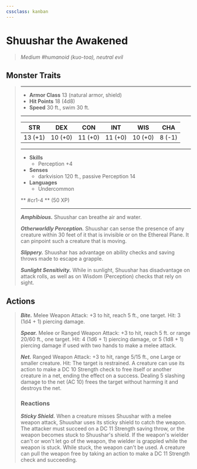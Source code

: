 ```yaml
---
cssclass: kanban
---
```


# Shuushar the Awakened
>*Medium #humanoid (kuo-toa), neutral evil*
## Monster Traits
>___
>- **Armor Class** 13 (natural armor, shield)
>- **Hit Points** 18 (4d8)
>- **Speed** 30 ft., swim 30 ft.
>___
>|STR|DEX|CON|INT|WIS|CHA|
>|:---:|:---:|:---:|:---:|:---:|:---:|
>|13 (+1)|10 (+0)|11 (+0)|11 (+0)|10 (+0)|8 (-1)|
>___
>- **Skills**
>	 - Perception +4
>- **Senses**
>	 - darkvision 120 ft., passive Perception 14
>- **Languages**
>	 - Undercommon
>
> ** #cr1-4 ** (50 XP)
>___
>***Amphibious.*** Shuushar can breathe air and water.  
>
>***Otherworldly Perception.*** Shuushar can sense the presence of any creature within 30 feet of it that is invisible or on the Ethereal Plane. It can pinpoint such a creature that is moving.  
>
>***Slippery.*** Shuushar has advantage on ability checks and saving throws made to escape a grapple.  
>
>***Sunlight Sensitivity.*** While in sunlight, Shuushar has disadvantage on attack rolls, as well as on Wisdom (Perception) checks that rely on sight.  
>
## Actions
>***Bite.*** Melee Weapon Attack: +3 to hit, reach 5 ft., one target. Hit: 3 (1d4 + 1) piercing damage.  
>
>***Spear.*** Melee  or Ranged Weapon Attack: +3 to hit, reach 5 ft. or range 20/60 ft., one target. Hit: 4 (1d6 + 1) piercing damage, or 5 (1d8 + 1) piercing damage if used with two hands to make a melee attack.  
>
>***Net.*** Ranged Weapon Attack: +3 to hit, range 5/15 ft., one Large or smaller creature. Hit: The target is restrained. A creature can use its action to make a DC 10 Strength check to free itself or another creature in a net, ending the effect on a success. Dealing 5 slashing damage to the net (AC 10) frees the target without harming it and destroys the net.  
>
>### Reactions
>***Sticky Shield.*** When a creature misses Shuushar with a melee weapon attack, Shuushar uses its sticky shield to catch the weapon. The attacker must succeed on a DC 11 Strength saving throw, or the weapon becomes stuck to Shuushar's shield. If the weapon's wielder can't or won't let go of the weapon, the wielder is grappled while the weapon is stuck. While stuck, the weapon can't be used. A creature can pull the weapon free by taking an action to make a DC 11 Strength check and succeeding.